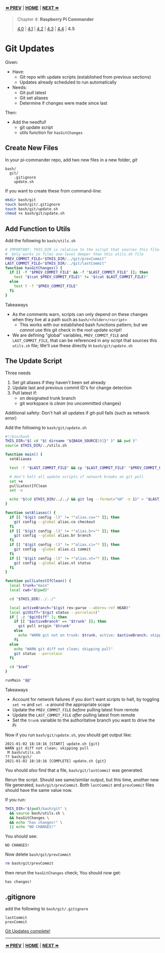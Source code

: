 **[⏪ PREV](./66e1ac1c-0f66-4f8f-893d-5124087416be.md)** | **[HOME](./index.md)** | **[NEXT ⏩](./132c8852-2584-4e6b-a68b-7d5674d598f1.md)**

> Chapter 4: **Raspberry Pi Commander**
>
> [4.0](./86387b1c-246b-4646-8cdc-8d2d08149523.md) |
[4.1](./961f3153-0cf6-4da1-a75b-ab3679170a33.md) |
[4.2](./81f3843d-4f9d-41fd-a259-2a1f8e32e4f7.md) |
[4.3](./018672d1-fbe1-40d7-9fcf-23396c83b628.md) |
[4.4](./66e1ac1c-0f66-4f8f-893d-5124087416be.md) |
**4.5**


# Git Updates

Given:
- Have:
  - Git repo with update scripts (established from previous sections)
  - Updates already scheduled to run automatically
- Needs:
  - Git pull latest
  - Git set aliases
  - Determine if changes were made since last 

Then:
- Add the needful!
  - git update script
  - utils function for `hasGitChanges`

## Create New Files

In your pi-commander repo, add two new files in a new folder, _git_

```
bash/
  git/
    .gitignore
    update.sh
```

If you want to create these from command-line:

```bash
mkdir bash/git
touch bash/git/.gitignore
touch bash/git/update.sh
chmod +x bash/git/update.sh
```

## Add Function to Utils

Add the following to `bash/utils.sh`

```bash
# IMPORTANT: THIS_DIR is relative to the script that sources this file.
#  Only works in files one-level deeper than this utils.sh file
PREV_COMMIT_FILE="$THIS_DIR/../git/prevCommit"
LAST_COMMIT_FILE="$THIS_DIR/../git/lastCommit"
function hasGitChanges() {
  if [[ -f "$PREV_COMMIT_FILE" && -f "$LAST_COMMIT_FILE" ]]; then
    test "$(cat $PREV_COMMIT_FILE)" != "$(cat $LAST_COMMIT_FILE)"
  else
    test ! -f "$PREV_COMMIT_FILE"
  fi
}
```

Takeaways
- As the comments warn, scripts can only depend on these changes when they live
  at a path such as `bash/<folder>/<script>`
  - This works with our established bash functions pattern; but we _cannot_ use
    this git check in the root update script!
- We are defining "global" variables, `PREV_COMMIT_FILE` and `LAST_COMMIT_FILE`,
  that can be referenced in any script that sources this `utils.sh` file; We'll
  use these directly in `bash/git/update.sh`

## The Update Script

Three needs
1. Set git aliases if they haven't been set already
2. Update last and previous commit ID's for change detection
3. Pull latest if:
    - on designated trunk branch
    - git workspace is _clean_ (no uncommitted changes)

Additional safety: Don't halt all updates if git-pull fails (such as network error)

Add the following to `bash/git/update.sh`

```bash
#!/bin/bash
THIS_DIR="$( cd "$( dirname "${BASH_SOURCE[0]}" )" && pwd )"
source $THIS_DIR/../utils.sh

function main() {
  setAliases

  test -f "$LAST_COMMIT_FILE" && cp "$LAST_COMMIT_FILE" "$PREV_COMMIT_FILE"

  # don't halt all update scripts if network breaks on git pull
  set +e
  pullLatestIfClean
  set -e

  echo "$(cd $THIS_DIR/../../ && git log --format="%H" -n 1)" > "$LAST_COMMIT_FILE"
}

function setAliases() {
  if [[ "$(git config -l)" != *"alias.co="* ]]; then
    git config --global alias.co checkout
  fi
  if [[ "$(git config -l)" != *"alias.br="* ]]; then
    git config --global alias.br branch
  fi
  if [[ "$(git config -l)" != *"alias.ci="* ]]; then
    git config --global alias.ci commit
  fi
  if [[ "$(git config -l)" != *"alias.st="* ]]; then
    git config --global alias.st status
  fi
}

function pullLatestIfClean() {
  local trunk="main"
  local cwd="$(pwd)"

  cd "$THIS_DIR/../../"

  local activeBranch="$(git rev-parse --abbrev-ref HEAD)"
  local gitDiff="$(git status --porcelain)"
  if [ -z "$gitDiff" ]; then
    if [[ "$activeBranch" == "$trunk" ]]; then
      git pull origin "$trunk"
    else
      echo "WARN git not on trunk: $trunk, active: $activeBranch; skipping pull"
    fi
  else
    echo "WARN git diff not clean; skipping pull"
    git status --porcelain
  fi

  cd "$cwd"
}

runMain "$@"
```

Takeaways
- Account for network failures if you don't want scripts to halt, by toggling
  `set +e` and `set -e` around the appropriate scope
- Update the `PREV_COMMIT_FILE` _before_ pulling latest from remote
- Update the `LAST_COMMIT_FILE` _after_ pulling latest from remote
- Set the `trunk` variable to the authoritative branch you want to drive the Pi

Now if you run `bash/git/update.sh`, you should get output like:

```log
2021-01-02 18:18:16 [START] update.sh {git}
WARN git diff not clean; skipping pull
 M bash/utils.sh
?? bash/git/
2021-01-02 18:18:16 [COMPLETE] update.sh {git}
```

You should _also_ find that a file, `bash/git/lastCommit` was generated.

Rerun the script. Should see same/similar output, but this time, another new
file generated, `bash/git/prevCommit`. Both `lastCommit` and `prevCommit` files
should have the same value now.

If you run:

```bash
THIS_DIR="$(pwd)/bash/git" \
  && source bash/utils.sh \
  && hasGitChanges \
  && echo "has changes!" \
  || echo "NO CHANGES!"
```

You should see:
```
NO CHANGES!
```

Now delete `bash/git/prevCommit`
```bash
rm bash/git/prevCommit
```

then rerun the `hasGitChanges` check; You should now get:
```
has changes!
```

## .gitignore

add the following to `bash/git/.gitignore`

```.gitignore
lastCommit
prevCommit
```

[Git Updates complete!](https://github.com/tveal/template-pi-commander/compare/v0.5-node...v0.6-git)


---

**[⏪ PREV](./66e1ac1c-0f66-4f8f-893d-5124087416be.md)** | **[HOME](./index.md)** | **[NEXT ⏩](./132c8852-2584-4e6b-a68b-7d5674d598f1.md)**

